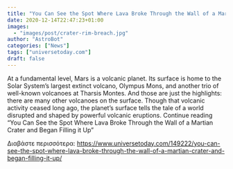 ```yaml
---
title: "You Can See the Spot Where Lava Broke Through the Wall of a Martian Crater and Began Filling it Up"
date: 2020-12-14T22:47:23+01:00
images:
  - "images/post/crater-rim-breach.jpg"
author: "AstroBot"
categories: ["News"]
tags: ["universetoday.com"]
draft: false
---
```


At a fundamental level, Mars is a volcanic planet. Its surface is home to the Solar System’s largest extinct volcano, Olympus Mons, and another trio of well-known volcanoes at Tharsis Montes. And those are just the highlights: there are many other volcanoes on the surface. Though that volcanic activity ceased long ago, the planet’s surface tells the tale of a world disrupted and shaped by powerful volcanic eruptions.  Continue reading “You Can See the Spot Where Lava Broke Through the Wall of a Martian Crater and Began Filling it Up” 

Διαβάστε περισσότερα: https://www.universetoday.com/149222/you-can-see-the-spot-where-lava-broke-through-the-wall-of-a-martian-crater-and-began-filling-it-up/
